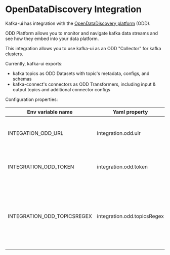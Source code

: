 # OpenDataDiscovery Integration

Kafka-ui has integration with the [OpenDataDiscovery platform](https://opendatadiscovery.org/) (ODD).

ODD Platform allows you to monitor and navigate kafka data streams and see how they embed into your data platform.

This integration allows you to use kafka-ui as an ODD "Collector" for kafka clusters.

Currently, kafka-ui exports:

* kafka topics as ODD Datasets with topic's metadata, configs, and schemas
* kafka-connect's connectors as ODD Transformers, including input & output topics and additional connector configs

Configuration properties:

| Env variable name             | Yaml property               | Description                                                                                     |
| ----------------------------- | --------------------------- | ----------------------------------------------------------------------------------------------- |
| INTEGATION\_ODD\_URL          | integration.odd.ulr         | ODD platform instance URL. Required.                                                            |
| INTEGRATION\_ODD\_TOKEN       | integration.odd.token       | Collector's token generated in ODD. Required.                                                   |
| INTEGRATION\_ODD\_TOPICSREGEX | integration.odd.topicsRegex | RegEx for topic names that should be exported to ODD. Optional, all topics exported by default. |
